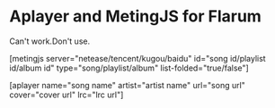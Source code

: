 # Aplayer and MetingJS for Flarum

Can't work.Don't use.

\[metingjs server="netease/tencent/kugou/baidu" id="song id/playlist id/album id" type="song/playlist/album" list-folded="true/false"]

\[aplayer name="song name" artist="artist name" url="song url" cover="cover url" lrc="lrc url"]
